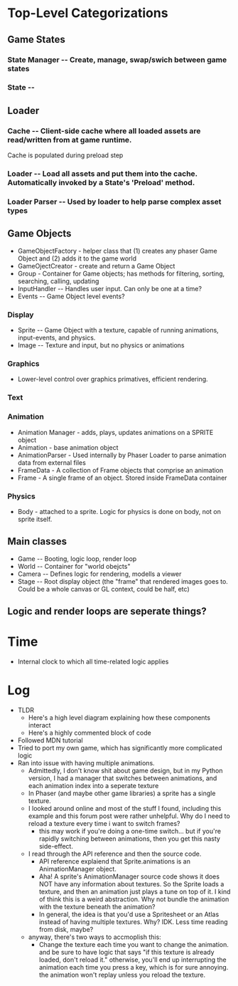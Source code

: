 # Top-Level Categorizations
## Game States
### State Manager -- Create, manage, swap/swich between game states
### State -- 

## Loader
### Cache -- Client-side cache where all loaded assets are read/written from at game runtime.
Cache is populated during preload step
### Loader  -- Load all assets and put them into the cache. Automatically invoked by a State's 'Preload' method.
### Loader Parser -- Used by loader to help parse complex asset types

## Game Objects
* GameObjectFactory - helper class that (1) creates any phaser Game Object and (2) adds it to the game world
* GameOjectCreator - create and return a Game Object
* Group - Container for Game objects; has methods for filtering, sorting, searching, calling, updating
* InputHandler -- Handles user input. Can only be one at a time?
* Events -- Game Object level events?

### Display
* Sprite -- Game Object with a texture, capable of running animations, input-events, and physics.
* Image -- Texture and input, but no physics or animations
### Graphics
* Lower-level control over graphics primatives, efficient rendering.
### Text
 
### Animation
* Animation Manager - adds, plays, updates animations on a SPRITE object
* Animation - base animation object
* AnimationParser - Used internally by Phaser Loader to parse animation data from external files
* FrameData - A collection of Frame objects that comprise an animation
* Frame - A single frame of an object. Stored inside FrameData container

### Physics
* Body - attached to a sprite. Logic for physics is done on body, not on sprite itself.

## Main classes
* Game -- Booting, logic loop, render loop
* World -- Container for "world obejcts"
* Camera -- Defines logic for rendering, modells a viewer
* Stage -- Root display object (the "frame" that rendered images goes to. Could be a whole canvas or GL context, could be half, etc)

## Logic and render loops are seperate things?

# Time
* Internal clock to which all time-related logic applies



# Log
* TLDR
    * Here's a high level diagram explaining how these components interact
    * Here's a highly commented block of code 
* Followed MDN tutorial
* Tried to port my own game, which has significantly more complicated logic
* Ran into issue with having multiple animations.
    * Admittedly, I don't know shit about game design, but in my Python version, I had a manager that switches between animations, and each animation index into a seperate texture
    * In Phaser (and maybe other game libraries) a sprite has a single texture.
    * I looked around online and most of the stuff I found, including this example and this forum post were rather unhelpful. Why do I need to reload a texture every time i want to switch frames?
        * this may work if you're doing a one-time switch... but if you're rapidly switching between animations, then you get this nasty side-effect.
    * I read through the API reference and then the source code.
        * API reference explaiend that Sprite.animations is an AnimationManager object.
        * Aha! A sprite's AnimationManager source code shows it does NOT have any information about textures. So the Sprite loads a texture, and then an animation just plays
        a tune on top of it. I kind of think this is a weird abstraction. Why not bundle the animation with the texture beneath the animation?
        * In general, the idea is that you'd use a Spritesheet or an Atlas instead of having multiple textures. Why? IDK. Less time reading from disk, maybe?
    * anyway, there's two ways to accmoplish this:
        * Change the texture each time you want to change the animation. and be sure to have logic that says "if this texture is already loaded, don't reload it."
        otherwise, you'll end up interrupting the animation each time you press a key, which is for sure annoying. the animation won't replay unless you reload the texture.